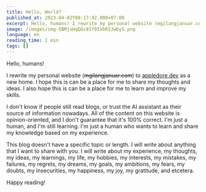 ```yaml
---
title: Hello, World?
published_at: 2023-04-02T08:17:42.000+07:00
excerpt: Hello, humans! I rewrite my personal website (mgilangjanuar.com) to appledore.dev as a new home. I hope this is can be a place for me to share my thoughts and...
image: /images/img-5BMjoHqQGc81Y9IVbR2Jwby5.png
language: en
reading_time: 1 min
tags: []
---
```


Hello, humans!

I rewrite my personal website (~~mgilangjanuar.com~~) to [appledore.dev](https://appledore.dev) as a new home. I hope this is can be a place for me to share my thoughts and ideas. I also hope this is can be a place for me to learn and improve my skills.

I don't know if people still read blogs, or trust the AI assistant as their source of information nowadays. All of the content on this website is opinion-oriented, and I don't guarantee that it's 100% correct. I'm just a human, and I'm still learning. I'm just a human who wants to learn and share my knowledge based on my experience.

This blog doesn't have a specific topic or length. I will write about anything that I want to share with you. I will write about my experience, my thoughts, my ideas, my learnings, my life, my hobbies, my interests, my mistakes, my failures, my regrets, my dreams, my goals, my ambitions, my fears, my doubts, my insecurities, my happiness, my joy, my gratitude, and etcetera.

Happy reading!